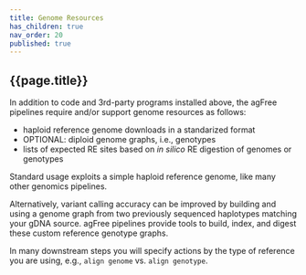 ```yaml
---
title: Genome Resources
has_children: true
nav_order: 20
published: true
---
```


## {{page.title}}

In addition to code and 3rd-party programs installed above,
the agFree pipelines require and/or support genome resources as follows:

- haploid reference genome downloads in a standarized format
- OPTIONAL: diploid genome graphs, i.e., genotypes
- lists of expected RE sites based on _in silico_ RE digestion of genomes or genotypes

Standard usage exploits a simple haploid reference genome,
like many other genomics pipelines. 

Alternatively, variant calling accuracy can be improved by
building and using a genome graph from two previously sequenced haplotypes
matching your gDNA source. agFree pipelines provide tools to build, index, and
digest these custom reference genotype graphs.

In many downstream steps you will specify actions by the type
of reference you are using, e.g., `align genome` vs. `align genotype`.
